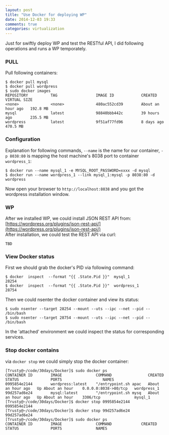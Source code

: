 ```yaml
---
layout: post
title: "Use Docker for deploying WP"
date: 2014-12-03 19:33
comments: true
categories: virtualization
---
```

Just for swiftly deploy WP and test the RESTful API, I did following operations and runs a WP temporately.    
### PULL
Pull following containers:    

```
$ docker pull mysql
$ docker pull wordpress
$ sudo docker images
REPOSITORY          TAG                 IMAGE ID            CREATED             VIRTUAL SIZE
<none>              <none>              480ac552cd39        About an hour ago   192.8 MB
mysql               latest              98840bbb442c        39 hours ago        235.5 MB
wordpress           latest              9f51af77fd96        8 days ago          470.5 MB

```
### Configuration
Explanation for following commands, `--name` is the name for our container, `-p 8038:80` is mapping the host machine's 8038 port to container `wordpress_1`:    

```
$ docker run --name mysql_1 -e MYSQL_ROOT_PASSWORD=xxxx -d mysql
$ docker run --name wordpress_1 --link mysql_1:mysql -p 8038:80 -d wordpress

```
Now open your browser to `http://localhost:8038` and you got the wordpress installation window.   
### WP
After we installed WP, we could install JSON REST API from:    
[https://wordpress.org/plugins/json-rest-api/](https://wordpress.org/plugins/json-rest-api/)    
After installation, we could test the REST API via curl:    

```
TBD

```

### View Docker status
First we should grab the docker's PID via following command:    

```
$ docker  inspect  --format "{{ .State.Pid }}"  mysql_1 
28254
$ docker  inspect  --format "{{ .State.Pid }}"  wordpress_1
28754

```
Then we could nsenter the docker container and view its status:    

```
$ sudo nsenter --target 28254 --mount --uts --ipc --net --pid -- /bin/bash
$ sudo nsenter --target 28754 --mount --uts --ipc --net --pid -- /bin/bash

```
In the 'attached' environment we could inspect the status for corresponding services.   
### Stop docker contains
via `docker stop` we could simply stop the docker container:     

```
[Trusty@~/code/30days/Docker]$ sudo docker ps
CONTAINER ID        IMAGE               COMMAND                CREATED             STATUS              PORTS                  NAMES
0995854e2144        wordpress:latest    "/entrypoint.sh apac   About an hour ago   Up About an hour    0.0.0.0:8038->80/tcp   wordpress_1         
99d257ad6e24        mysql:latest        "/entrypoint.sh mysq   About an hour ago   Up About an hour    3306/tcp               mysql_1             
[Trusty@~/code/30days/Docker]$ docker stop 0995854e2144
0995854e2144
[Trusty@~/code/30days/Docker]$ docker stop 99d257ad6e24
99d257ad6e24
[Trusty@~/code/30days/Docker]$ sudo docker ps
CONTAINER ID        IMAGE               COMMAND             CREATED             STATUS              PORTS               NAMES

```

